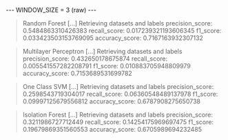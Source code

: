 
 --- WINDOW_SIZE = 3 (raw) --- 


> Random Forest
[...] Retrieving datasets and labels
precision_score: 0.5484863310426383
recall_score: 0.017239321193606345
f1_score: 0.033423503153769095
accuracy_score: 0.7167163932307132


> Multilayer Perceptron
[...] Retrieving datasets and labels
precision_score: 0.432650178675874
recall_score: 0.005541557282208791
f1_score: 0.010883705948809979
accuracy_score: 0.7153689531699782


> One Class SVM
[...] Retrieving datasets and labels
precision_score: 0.2598543719304017
recall_score: 0.06360548489137978
f1_score: 0.09997125679556812
accuracy_score: 0.6787908275650738


> Isolation Forest
[...] Retrieving datasets and labels
precision_score: 0.3211986727712449
recall_score: 0.14254175969697475
f1_score: 0.19679869351560553
accuracy_score: 0.6705989694232485

